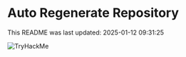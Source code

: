 # Auto Regenerate Repository

This README was last updated: 2025-01-12 09:31:25

 ![TryHackMe](https://tryhackme.com/badge/533634)